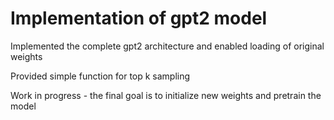 # Implementation of gpt2 model

Implemented the complete gpt2 architecture and enabled loading of original weights

Provided simple function for top k sampling

Work in progress - the final goal is to initialize new weights and pretrain the model
